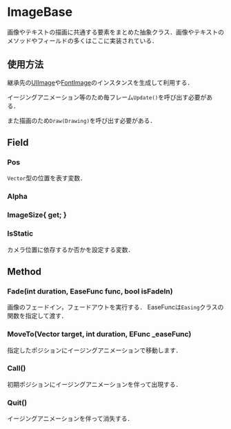 # ImageBase
画像やテキストの描画に共通する要素をまとめた抽象クラス．画像やテキストのメソッドやフィールドの多くはここに実装されている．

## 使用方法
継承先の[UIImage](UIImage.md)や[FontImage](FontImage.md)のインスタンスを生成して利用する．

イージングアニメーション等のため毎フレーム`Update()`を呼び出す必要がある．

また描画のため`Draw(Drawing)`を呼び出す必要がある．

## Field

### Pos
`Vector`型の位置を表す変数．

### Alpha

### ImageSize{ get; }

### IsStatic
カメラ位置に依存するか否かを設定する変数．

## Method

### Fade(int duration, EaseFunc func, bool isFadeIn)
画像のフェードイン，フェードアウトを実行する．
EaseFuncは`Easing`クラスの関数を指定して渡す．

### MoveTo(Vector target, int duration, EFunc _easeFunc)
指定したポジションにイージングアニメーションで移動します．

### Call()
初期ポジションにイージングアニメーションを伴って出現する．

### Quit()
イージングアニメーションを伴って消失する．
